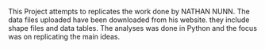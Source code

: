 This Project attempts to replicates the work done by NATHAN NUNN.
The data files uploaded have been downloaded from his website. they include shape files and data tables.
The analyses was done in Python and the focus was on replicating the main ideas.
